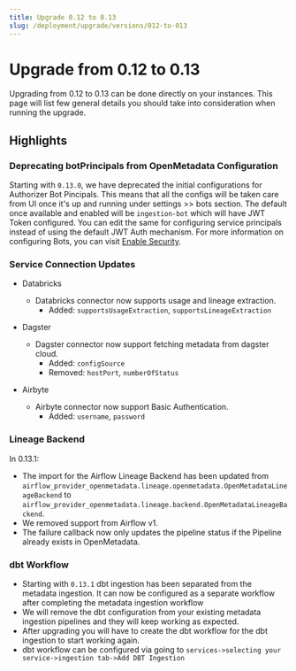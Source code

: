 ```yaml
---
title: Upgrade 0.12 to 0.13
slug: /deployment/upgrade/versions/012-to-013
---
```


# Upgrade from 0.12 to 0.13

Upgrading from 0.12 to 0.13 can be done directly on your instances. This page will list few general details you should take into consideration when running the upgrade.


## Highlights

### Deprecating botPrincipals from OpenMetadata Configuration

Starting with `0.13.0`, we have deprecated the initial configurations for Authorizer Bot Pincipals. This means that all the configs will be taken care from UI once it's up and running under settings >> bots section. The default once available and enabled will be `ingestion-bot` which will have JWT Token configured. You can edit the same for configuring service principals instead of using the default JWT Auth mechanism. For more information on configuring Bots, you can visit [Enable Security](/deployment/security).

### Service Connection Updates

- Databricks
  - Databricks connector now supports usage and lineage extraction.
    - Added: `supportsUsageExtraction`, `supportsLineageExtraction`

- Dagster
  - Dagster connector now support fetching metadata from dagster cloud.
    - Added: `configSource`
    - Removed: `hostPort`, `numberOfStatus`

- Airbyte
  - Airbyte connector now support Basic Authentication.
    - Added: `username`, `password`

### Lineage Backend

In 0.13.1:

- The import for the Airflow Lineage Backend has been updated from `airflow_provider_openmetadata.lineage.openmetadata.OpenMetadataLineageBackend`
to `airflow_provider_openmetadata.lineage.backend.OpenMetadataLineageBackend`.
- We removed support from Airflow v1.
- The failure callback now only updates the pipeline status if the Pipeline already exists in OpenMetadata.

### dbt Workflow

- Starting with `0.13.1` dbt ingestion has been separated from the metadata ingestion. It can now be configured as a separate workflow after completing the metadata ingestion workflow
- We will remove the dbt configuration from your existing metadata ingestion pipelines and they will keep working as expected.
- After upgrading you will have to create the dbt workflow for the dbt ingestion to start working again.
- dbt workflow can be configured via going to `services->selecting your service->ingestion tab->Add DBT Ingestion`
